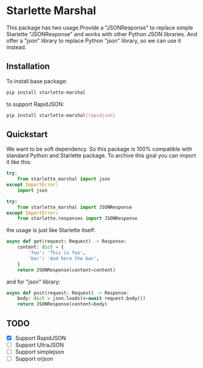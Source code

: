 # Starlette Marshal

This package has two usage.Provide a "JSONResponse" to replace simple Starlette
"JSONResponse" and works with other Python JSON libraries. And offer a "json"
library to replace Python "json" library, so we can use it instead.

## Installation

To install base package:

```bash
pip install starlette-marshal
```

to support RapidJSON:

```bash
pip install starlette-marshal[rapidjson]
```

## Quickstart

We want to be soft dependency. So this package is 100% compatible with standard
Python and Starlette package. To archive this goal you can import it like this:

```python
try:
    from starlette_marshal import json
except ImportError:
    import json

try:
    from starlette_marshal import JSONResponse
except ImportError:
    from starlette.responses import JSONResponse

```

the usage is just like Starlette itself:

```python
async def get(request: Request) -> Response:
    content: dict = {
        'foo': 'This is foo',
        'bar': 'And here the bar',
    }
    return JSONResponse(content=content)
```

and for "json" library:

```python
async def post(request: Request) -> Response:
    body: dict = json.loads(s=await request.body())
    return JSONResponse(content=body)
```

## TODO

- [x] Support RapidJSON
- [ ] Support UltraJSON
- [ ] Support simplejson
- [ ] Support orjson
